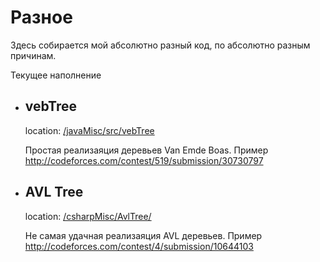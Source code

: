 # Разное
Здесь собирается мой абсолютно разный код, по абсолютно разным причинам.

Текущее наполнение

* ## vebTree
  location: [/javaMisc/src/vebTree](../javaMisc/src/vebTree)
  
  Простая реализаяция деревьев Van Emde Boas.  Пример http://codeforces.com/contest/519/submission/30730797

* ## AVL Tree
  location: [/csharpMisc/AvlTree/](../csharpMisc/AvlTree/)
  
  Не самая удачная реализаяция AVL деревьев. Пример http://codeforces.com/contest/4/submission/10644103
